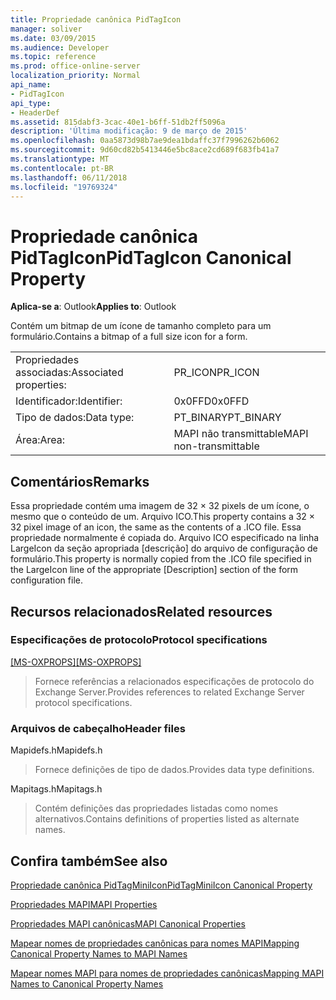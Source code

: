 ```yaml
---
title: Propriedade canônica PidTagIcon
manager: soliver
ms.date: 03/09/2015
ms.audience: Developer
ms.topic: reference
ms.prod: office-online-server
localization_priority: Normal
api_name:
- PidTagIcon
api_type:
- HeaderDef
ms.assetid: 815dabf3-3cac-40e1-b6ff-51db2ff5096a
description: 'Última modificação: 9 de março de 2015'
ms.openlocfilehash: 0aa5873d98b7ae9dea1bdaffc37f7996262b6062
ms.sourcegitcommit: 9d60cd82b5413446e5bc8ace2cd689f683fb41a7
ms.translationtype: MT
ms.contentlocale: pt-BR
ms.lasthandoff: 06/11/2018
ms.locfileid: "19769324"
---
```

# <a name="pidtagicon-canonical-property"></a><span data-ttu-id="831e6-103">Propriedade canônica PidTagIcon</span><span class="sxs-lookup"><span data-stu-id="831e6-103">PidTagIcon Canonical Property</span></span>

  
  
<span data-ttu-id="831e6-104">**Aplica-se a**: Outlook</span><span class="sxs-lookup"><span data-stu-id="831e6-104">**Applies to**: Outlook</span></span> 
  
<span data-ttu-id="831e6-105">Contém um bitmap de um ícone de tamanho completo para um formulário.</span><span class="sxs-lookup"><span data-stu-id="831e6-105">Contains a bitmap of a full size icon for a form.</span></span> 
  
|||
|:-----|:-----|
|<span data-ttu-id="831e6-106">Propriedades associadas:</span><span class="sxs-lookup"><span data-stu-id="831e6-106">Associated properties:</span></span>  <br/> |<span data-ttu-id="831e6-107">PR_ICON</span><span class="sxs-lookup"><span data-stu-id="831e6-107">PR_ICON</span></span>  <br/> |
|<span data-ttu-id="831e6-108">Identificador:</span><span class="sxs-lookup"><span data-stu-id="831e6-108">Identifier:</span></span>  <br/> |<span data-ttu-id="831e6-109">0x0FFD</span><span class="sxs-lookup"><span data-stu-id="831e6-109">0x0FFD</span></span>  <br/> |
|<span data-ttu-id="831e6-110">Tipo de dados:</span><span class="sxs-lookup"><span data-stu-id="831e6-110">Data type:</span></span>  <br/> |<span data-ttu-id="831e6-111">PT_BINARY</span><span class="sxs-lookup"><span data-stu-id="831e6-111">PT_BINARY</span></span>  <br/> |
|<span data-ttu-id="831e6-112">Área:</span><span class="sxs-lookup"><span data-stu-id="831e6-112">Area:</span></span>  <br/> |<span data-ttu-id="831e6-113">MAPI não transmittable</span><span class="sxs-lookup"><span data-stu-id="831e6-113">MAPI non-transmittable</span></span>  <br/> |
   
## <a name="remarks"></a><span data-ttu-id="831e6-114">Comentários</span><span class="sxs-lookup"><span data-stu-id="831e6-114">Remarks</span></span>

<span data-ttu-id="831e6-115">Essa propriedade contém uma imagem de 32 × 32 pixels de um ícone, o mesmo que o conteúdo de um. Arquivo ICO.</span><span class="sxs-lookup"><span data-stu-id="831e6-115">This property contains a 32 × 32 pixel image of an icon, the same as the contents of a .ICO file.</span></span> <span data-ttu-id="831e6-116">Essa propriedade normalmente é copiada do. Arquivo ICO especificado na linha LargeIcon da seção apropriada [descrição] do arquivo de configuração de formulário.</span><span class="sxs-lookup"><span data-stu-id="831e6-116">This property is normally copied from the .ICO file specified in the LargeIcon line of the appropriate [Description] section of the form configuration file.</span></span> 
  
## <a name="related-resources"></a><span data-ttu-id="831e6-117">Recursos relacionados</span><span class="sxs-lookup"><span data-stu-id="831e6-117">Related resources</span></span>

### <a name="protocol-specifications"></a><span data-ttu-id="831e6-118">Especificações de protocolo</span><span class="sxs-lookup"><span data-stu-id="831e6-118">Protocol specifications</span></span>

<span data-ttu-id="831e6-119">[[MS-OXPROPS]](http://msdn.microsoft.com/library/f6ab1613-aefe-447d-a49c-18217230b148%28Office.15%29.aspx)</span><span class="sxs-lookup"><span data-stu-id="831e6-119">[[MS-OXPROPS]](http://msdn.microsoft.com/library/f6ab1613-aefe-447d-a49c-18217230b148%28Office.15%29.aspx)</span></span>
  
> <span data-ttu-id="831e6-120">Fornece referências a relacionados especificações de protocolo do Exchange Server.</span><span class="sxs-lookup"><span data-stu-id="831e6-120">Provides references to related Exchange Server protocol specifications.</span></span>
    
### <a name="header-files"></a><span data-ttu-id="831e6-121">Arquivos de cabeçalho</span><span class="sxs-lookup"><span data-stu-id="831e6-121">Header files</span></span>

<span data-ttu-id="831e6-122">Mapidefs.h</span><span class="sxs-lookup"><span data-stu-id="831e6-122">Mapidefs.h</span></span>
  
> <span data-ttu-id="831e6-123">Fornece definições de tipo de dados.</span><span class="sxs-lookup"><span data-stu-id="831e6-123">Provides data type definitions.</span></span>
    
<span data-ttu-id="831e6-124">Mapitags.h</span><span class="sxs-lookup"><span data-stu-id="831e6-124">Mapitags.h</span></span>
  
> <span data-ttu-id="831e6-125">Contém definições das propriedades listadas como nomes alternativos.</span><span class="sxs-lookup"><span data-stu-id="831e6-125">Contains definitions of properties listed as alternate names.</span></span>
    
## <a name="see-also"></a><span data-ttu-id="831e6-126">Confira também</span><span class="sxs-lookup"><span data-stu-id="831e6-126">See also</span></span>



[<span data-ttu-id="831e6-127">Propriedade canônica PidTagMiniIcon</span><span class="sxs-lookup"><span data-stu-id="831e6-127">PidTagMiniIcon Canonical Property</span></span>](pidtagminiicon-canonical-property.md)


[<span data-ttu-id="831e6-128">Propriedades MAPI</span><span class="sxs-lookup"><span data-stu-id="831e6-128">MAPI Properties</span></span>](mapi-properties.md)
  
[<span data-ttu-id="831e6-129">Propriedades MAPI canônicas</span><span class="sxs-lookup"><span data-stu-id="831e6-129">MAPI Canonical Properties</span></span>](mapi-canonical-properties.md)
  
[<span data-ttu-id="831e6-130">Mapear nomes de propriedades canônicas para nomes MAPI</span><span class="sxs-lookup"><span data-stu-id="831e6-130">Mapping Canonical Property Names to MAPI Names</span></span>](mapping-canonical-property-names-to-mapi-names.md)
  
[<span data-ttu-id="831e6-131">Mapear nomes MAPI para nomes de propriedades canônicas</span><span class="sxs-lookup"><span data-stu-id="831e6-131">Mapping MAPI Names to Canonical Property Names</span></span>](mapping-mapi-names-to-canonical-property-names.md)


